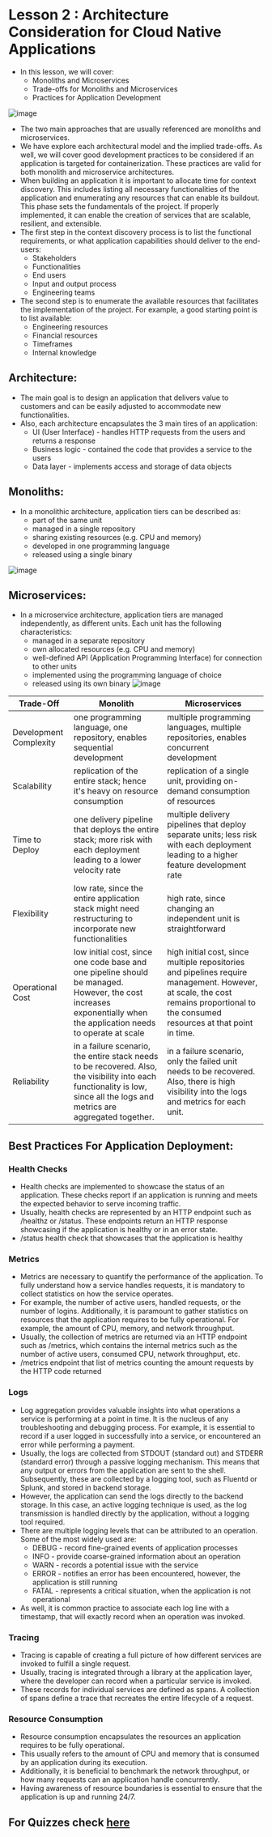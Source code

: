 # Lesson 2 : Architecture Consideration for Cloud Native Applications
- In this lesson, we will cover:
  - Monoliths and Microservices
  - Trade-offs for Monoliths and Microservices
  - Practices for Application Development

![image](https://user-images.githubusercontent.com/61888364/124396771-3bb44680-dd29-11eb-8172-b54615cf2b47.png)

- The two main approaches that are usually referenced are monoliths and microservices.
- We have explore each architectural model and the implied trade-offs. As well, we will cover good development practices to be considered if an application is targeted for containerization. These practices are valid for both monolith and microservice architectures.
- When building an application it is important to allocate time for context discovery. This includes listing all necessary functionalities of the application and enumerating any resources that can enable its buildout. This phase sets the fundamentals of the project. If properly implemented, it can enable the creation of services that are scalable, resilient, and extensible.
- The first step in the context discovery process is to list the functional requirements, or what application capabilities should deliver to the end-users:  
  - Stakeholders
  - Functionalities
  - End users
  - Input and output process
  - Engineering teams 
- The second step is to enumerate the available resources that facilitates the implementation of the project. For example, a good starting point is to list available:
  - Engineering resources
  - Financial resources
  - Timeframes
  - Internal knowledge

## Architecture: 
- The main goal is to design an application that delivers value to customers and can be easily adjusted to accommodate new functionalities.
- Also, each architecture encapsulates the 3 main tires of an application:
  - UI (User Interface) - handles HTTP requests from the users and returns a response
  - Business logic - contained the code that provides a service to the users
  - Data layer - implements access and storage of data objects
## Monoliths:
- In a monolithic architecture, application tiers can be described as:
  - part of the same unit
  - managed in a single repository
  - sharing existing resources (e.g. CPU and memory)
  - developed in one programming language
  - released using a single binary

![image](https://user-images.githubusercontent.com/61888364/124396918-1b38bc00-dd2a-11eb-82df-7e809b46cea2.png)
 
## Microservices:
- In a microservice architecture, application tiers are managed independently, as different units. Each unit has the following characteristics:
  - managed in a separate repository
  - own allocated resources (e.g. CPU and memory)
  - well-defined API (Application Programming Interface) for connection to other units
  - implemented using the programming language of choice
  - released using its own binary
![image](https://user-images.githubusercontent.com/61888364/124396992-a914a700-dd2a-11eb-913d-09dada7b2ec7.png)

Trade-Off | Monolith | Microservices
--- | --- | ---
Development Complexity | one programming language, one repository, enables sequential development| multiple programming languages, multiple repositories, enables concurrent development
Scalability | replication of the entire stack; hence it's heavy on resource consumption | replication of a single unit, providing on-demand consumption of resources 
Time to Deploy | one delivery pipeline that deploys the entire stack; more risk with each deployment leading to a lower velocity rate | multiple delivery pipelines that deploy separate units; less risk with each deployment leading to a higher feature development rate
Flexibility | low rate, since the entire application stack might need restructuring to incorporate new functionalities | high rate, since changing an independent unit is straightforward 
Operational Cost | low initial cost, since one code base and one pipeline should be managed. However, the cost increases exponentially when the application needs to operate at scale | high initial cost, since multiple repositories and pipelines require management. However, at scale, the cost remains proportional to the consumed resources at that point in time.
Reliability | in a failure scenario, the entire stack needs to be recovered. Also, the visibility into each functionality is low, since all the logs and metrics are aggregated together. | in a failure scenario, only the failed unit needs to be recovered. Also, there is high visibility into the logs and metrics for each unit. 

## Best Practices For Application Deployment:
### Health Checks
  - Health checks are implemented to showcase the status of an application. These checks report if an application is running and meets the expected behavior to serve incoming traffic. 
  - Usually, health checks are represented by an HTTP endpoint such as /healthz or /status. These endpoints return an HTTP response showcasing if the application is healthy or in an error state.
  - /status health check that showcases that the application is healthy

### Metrics
  - Metrics are necessary to quantify the performance of the application. To fully understand how a service handles requests, it is mandatory to collect statistics on how the service operates. 
  - For example, the number of active users, handled requests, or the number of logins. Additionally, it is paramount to gather statistics on resources that the application requires to be fully operational. For example, the amount of CPU, memory, and network throughput. 
  - Usually, the collection of metrics are returned via an HTTP endpoint such as /metrics, which contains the internal metrics such as the number of active users, consumed CPU, network throughput, etc.
  - /metrics endpoint that list of metrics counting the amount requests by the HTTP code returned

### Logs
  - Log aggregation provides valuable insights into what operations a service is performing at a point in time. It is the nucleus of any troubleshooting and debugging process. For example, it is essential to record if a user logged in successfully into a service, or encountered an error while performing a payment.
  - Usually, the logs are collected from STDOUT (standard out) and STDERR (standard error) through a passive logging mechanism. This means that any output or errors from the application are sent to the shell. Subsequently, these are collected by a logging tool, such as Fluentd or Splunk, and stored in backend storage. 
  - However, the application can send the logs directly to the backend storage. In this case, an active logging technique is used, as the log transmission is handled directly by the application, without a logging tool required.
  - There are multiple logging levels that can be attributed to an operation. Some of the most widely used are:
    - DEBUG - record fine-grained events of application processes
    - INFO - provide coarse-grained information about an operation
    - WARN - records a potential issue with the service
    - ERROR - notifies an error has been encountered, however, the application is still running
    - FATAL - represents a critical situation, when the application is not operational
  - As well, it is common practice to associate each log line with a timestamp, that will exactly record when an operation was invoked.

### Tracing
  - Tracing is capable of creating a full picture of how different services are invoked to fulfill a single request. 
  - Usually, tracing is integrated through a library at the application layer, where the developer can record when a particular service is invoked. 
  - These records for individual services are defined as spans. A collection of spans define a trace that recreates the entire lifecycle of a request.

### Resource Consumption
  - Resource consumption encapsulates the resources an application requires to be fully operational. 
  - This usually refers to the amount of CPU and memory that is consumed by an application during its execution. 
  - Additionally, it is beneficial to benchmark the network throughput, or how many requests can an application handle concurrently. 
  - Having awareness of resource boundaries is essential to ensure that the application is up and running 24/7.

### 

## For Quizzes check [here]() 
